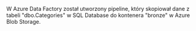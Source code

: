 W Azure Data Factory został utworzony pipeline, który skopiował dane z tabeli "dbo.Categories" w SQL Database do kontenera "bronze" w Azure Blob Storage.
